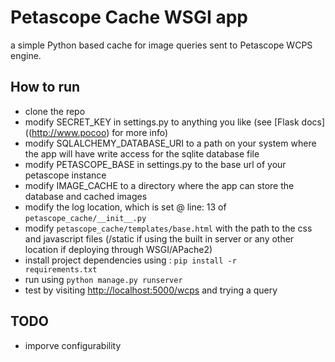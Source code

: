 Petascope Cache WSGI app
==============

a simple Python based cache for image queries sent to Petascope WCPS engine.

How to run
----------
 *  clone the repo
 *  modify SECRET_KEY in settings.py to anything you like (see [Flask docs] ((http://www.pocoo) for more info)
 *  modify SQLALCHEMY_DATABASE_URI to a path on your system where the app will have write access for the sqlite database file
 *  modify PETASCOPE\_BASE in settings.py to the base url of your petascope instance
 *  modify IMAGE\_CACHE to a directory where the app can store the database and cached images
 *  modify the log location, which is set @ line: 13 of <code>petascope\_cache/\_\_init\_\_.py</code>
 *  modify <code>petascope\_cache/templates/base.html</code> with the path to the css and javascript files (/static if using the built in server or any other location if deploying through WSGI/APache2)
 *  install project dependencies using : <code>pip install -r requirements.txt</code> 
 *  run using <code>python manage.py runserver</code>
 *  test by visiting [http://localhost:5000/wcps](http://localhost:5000/wcps) and trying a query 


TODO
----
 *  imporve configurability
